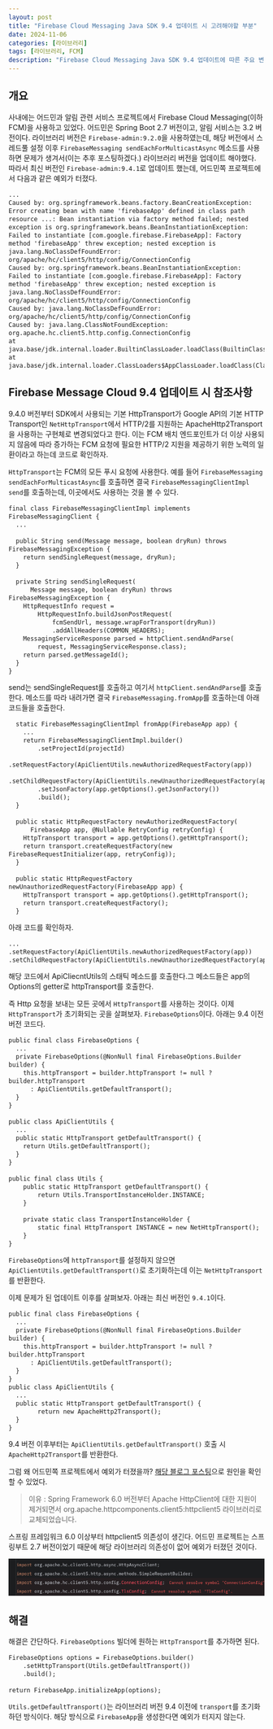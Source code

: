 ```yaml
---
layout: post
title: "Firebase Cloud Messaging Java SDK 9.4 업데이트 시 고려해야할 부분"
date: 2024-11-06
categories: [라이브러리]
tags: [라이브러리, FCM]
description: "Firebase Cloud Messaging Java SDK 9.4 업데이트에 따른 주요 변경 사항과 예외 해결 방법을 제공합니다. HttpTransport 기본값의 Apache HTTP/2 전환으로 인해 Spring Boot 2.7 환경에서 발생한 NoClassDefFoundError 오류 원인을 분석하고, FirebaseOptions 설정을 통해 문제를 해결하는 방법을 소개합니다."
---
```

## 개요

사내에는 어드민과 알림 관련 서비스 프로젝트에서 Firebase Cloud Messaging(이하 FCM)을 사용하고 있었다. 어드민은 Spring Boot 2.7 버전이고, 알림 서비스는 3.2 버전이다.
라이브러리 버전은 `Firebase-admin:9.2.0`을 사용하였는데, 해당 버전에서 스레드풀 설정 이후 `FirebaseMessaging sendEachForMulticastAsync`
메소드를 사용하면 문제가 생겨서(이는 추후 포스팅하겠다.) 라이브러리 버전을 업데이트 해야했다.
따라서 최신 버전인 `Firebase-admin:9.4.1`로 업데이트 했는데, 어드민쪽 프로젝트에서 다음과 같은 예외가 터졌다.

```
...
Caused by: org.springframework.beans.factory.BeanCreationException: Error creating bean with name 'firebaseApp' defined in class path resource ...: Bean instantiation via factory method failed; nested exception is org.springframework.beans.BeanInstantiationException: Failed to instantiate [com.google.firebase.FirebaseApp]: Factory method 'firebaseApp' threw exception; nested exception is java.lang.NoClassDefFoundError: org/apache/hc/client5/http/config/ConnectionConfig
Caused by: org.springframework.beans.BeanInstantiationException: Failed to instantiate [com.google.firebase.FirebaseApp]: Factory method 'firebaseApp' threw exception; nested exception is java.lang.NoClassDefFoundError: org/apache/hc/client5/http/config/ConnectionConfig
Caused by: java.lang.NoClassDefFoundError: org/apache/hc/client5/http/config/ConnectionConfig
Caused by: java.lang.ClassNotFoundException: org.apache.hc.client5.http.config.ConnectionConfig
at java.base/jdk.internal.loader.BuiltinClassLoader.loadClass(BuiltinClassLoader.java:641)
at java.base/jdk.internal.loader.ClassLoaders$AppClassLoader.loadClass(ClassLoaders.java:188)
```

## Firebase Message Cloud 9.4 업데이트 시 참조사항
9.4.0 버전부터 SDK에서 사용되는 기본 HttpTransport가 Google API의 기본 HTTP Transport인 `NetHttpTransport`에서 HTTP/2를 지원하는 ApacheHttp2Transport을 사용하는 구현체로 변경되었다고 한다. 
이는 FCM 배치 엔드포인트가 더 이상 사용되지 않음에 따라 증가하는 FCM 요청에 필요한 HTTP/2 지원을 제공하기 위한 노력의 일환이라고 하는데 코드로 확인하자.

`HttpTransport`는 FCM의 모든 푸시 요청에 사용한다.
예를 들어 `FirebaseMessaging sendEachForMulticastAsync`를 호출하면 결국 `FirebaseMessagingClientImpl send`를 호출하는데, 이곳에서도 사용하는 것을 볼 수 있다.

```
final class FirebaseMessagingClientImpl implements FirebaseMessagingClient {
  ...
  
  public String send(Message message, boolean dryRun) throws FirebaseMessagingException {
    return sendSingleRequest(message, dryRun);
  }

  private String sendSingleRequest(
      Message message, boolean dryRun) throws FirebaseMessagingException {
    HttpRequestInfo request =
        HttpRequestInfo.buildJsonPostRequest(
            fcmSendUrl, message.wrapForTransport(dryRun))
            .addAllHeaders(COMMON_HEADERS);
    MessagingServiceResponse parsed = httpClient.sendAndParse(
        request, MessagingServiceResponse.class);
    return parsed.getMessageId();
  }
}
```
send는 sendSingleRequest를 호출하고 여기서 `httpClient.sendAndParse`를 호출한다.
메소드를 따라 내려가면 결국 `FirebaseMessaging.fromApp`를 호출하는데 아래 코드들을 호출한다.
```
  static FirebaseMessagingClientImpl fromApp(FirebaseApp app) {
    ...
    return FirebaseMessagingClientImpl.builder()
        .setProjectId(projectId)
        .setRequestFactory(ApiClientUtils.newAuthorizedRequestFactory(app))
        .setChildRequestFactory(ApiClientUtils.newUnauthorizedRequestFactory(app))
        .setJsonFactory(app.getOptions().getJsonFactory())
        .build();
  }

  public static HttpRequestFactory newAuthorizedRequestFactory(
      FirebaseApp app, @Nullable RetryConfig retryConfig) {
    HttpTransport transport = app.getOptions().getHttpTransport();
    return transport.createRequestFactory(new FirebaseRequestInitializer(app, retryConfig));
  }

  public static HttpRequestFactory newUnauthorizedRequestFactory(FirebaseApp app) {
    HttpTransport transport = app.getOptions().getHttpTransport();
    return transport.createRequestFactory();
  }
```
아래 코드를 확인하자.
```
...
.setRequestFactory(ApiClientUtils.newAuthorizedRequestFactory(app))
.setChildRequestFactory(ApiClientUtils.newUnauthorizedRequestFactory(app))
```
해당 코드에서 ApiCliecntUtils의 스태틱 메소드를 호출한다.그 메소드들은 app의 Options의 getter로 httpTransport를 호출한다.

즉 Http 요청을 보내는 모든 곳에서 `HttpTransport`를 사용하는 것이다.
이제 `HttpTransport`가 초기화되는 곳을 살펴보자. `FirebaseOptions`이다. 아래는 9.4 이전 버전 코드다.

```
public final class FirebaseOptions {
  ...
  private FirebaseOptions(@NonNull final FirebaseOptions.Builder builder) {
    this.httpTransport = builder.httpTransport != null ? builder.httpTransport
      : ApiClientUtils.getDefaultTransport();
  }
}

public class ApiClientUtils {
  ...
  public static HttpTransport getDefaultTransport() {
    return Utils.getDefaultTransport();
  }
}

public final class Utils {
    public static HttpTransport getDefaultTransport() {
        return Utils.TransportInstanceHolder.INSTANCE;
    }

    private static class TransportInstanceHolder {
        static final HttpTransport INSTANCE = new NetHttpTransport();
    }
}
```
`FirebaseOptions`에 `httpTransport`를 설정하지 않으면 `ApiClientUtils.getDefaultTransport()`로 초기화하는데 이는 `NetHttpTransport`를 반환한다.

이제 문제가 된 업데이트 이후를 살펴보자. 아래는 최신 버전인 `9.4.1`이다.

```
public final class FirebaseOptions {
  ...
  private FirebaseOptions(@NonNull final FirebaseOptions.Builder builder) {
    this.httpTransport = builder.httpTransport != null ? builder.httpTransport
      : ApiClientUtils.getDefaultTransport();
  }
}
public class ApiClientUtils {
  ...
  public static HttpTransport getDefaultTransport() {
        return new ApacheHttp2Transport();
  }
}

```
9.4 버전 이후부터는 `ApiClientUtils.getDefaultTransport()` 호출 시 `ApacheHttp2Transport`를 반환한다.

그럼 왜 어드민쪽 프로젝트에서 예외가 터졌을까? [해당 블로그 포스팅](https://velog.io/@chiyongs/Spring-Boot-3.x-%EC%97%85%EA%B7%B8%EB%A0%88%EC%9D%B4%EB%93%9C-%EC%8B%9C-Apache-HttpClient-%EC%9D%98%EC%A1%B4%EC%84%B1-%EB%AC%B8%EC%A0%9C)으로 원인을 확인할 수 있었다.

>이유 : Spring Framework 6.0 버전부터 Apache HttpClient에 대한 지원이 제거되면서 org.apache.httpcomponents.client5:httpclient5 라이브러리로 교체되었습니다.

스프링 프레임워크 6.0 이상부터 httpclient5 의존성이 생긴다. 어드민 프로젝트는 스프링부트 2.7 버전이었기 때문에 해당 라이브러리 의존성이 없어 예외가 터졌던 것이다.

![의존성이 없는 사진](/assets/images/posts/2024-11-08/1.png)

## 해결
해결은 간단하다. `FirebaseOptions` 빌더에 원하는 `HttpTransport`를 추가하면 된다.

```
FirebaseOptions options = FirebaseOptions.builder()
    .setHttpTransport(Utils.getDefaultTransport())
    .build();
    
return FirebaseApp.initializeApp(options);
```
`Utils.getDefaultTransport()`는 라이브러리 버전 9.4 이전에 `transport`를 초기화하던 방식이다. 해당 방식으로 `FirebaseApp`을 생성한다면 예외가 터지지 않는다.